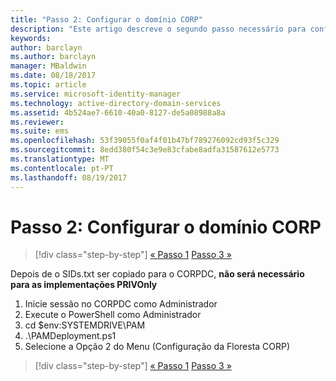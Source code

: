 ```yaml
---
title: "Passo 2: Configurar o domínio CORP"
description: "Este artigo descreve o segundo passo necessário para configurar o domínio CORP, que envolve a execução de um script depois de o sids.txt ser copiado para o CORPDC"
keywords: 
author: barclayn
ms.author: barclayn
manager: MBaldwin
ms.date: 08/18/2017
ms.topic: article
ms.service: microsoft-identity-manager
ms.technology: active-directory-domain-services
ms.assetid: 4b524ae7-6610-40a0-8127-de5a08988a8a
ms.reviewer: 
ms.suite: ems
ms.openlocfilehash: 53f39055f0af4f01b47bf789276092cd93f5c329
ms.sourcegitcommit: 8edd380f54c3e9e83cfabe8adfa31587612e5773
ms.translationtype: MT
ms.contentlocale: pt-PT
ms.lasthandoff: 08/19/2017
---
```

# <a name="step-2-configuring-the-corp-domain"></a>Passo 2: Configurar o domínio CORP

>[!div class="step-by-step"]
[« Passo 1](sp1-step1-configuring-priv-domain.md)
[Passo 3 »](sp1-step3-installing-configuring-sql.md)

Depois de o SIDs.txt ser copiado para o CORPDC, **não será necessário para as implementações PRIVOnly**

1. Inicie sessão no CORPDC como Administrador
2. Execute o PowerShell como Administrador
3. cd $env:SYSTEMDRIVE\PAM
4. .\PAMDeployment.ps1
5. Selecione a Opção 2 do Menu (Configuração da Floresta CORP)

>[!div class="step-by-step"]
[« Passo 1](sp1-step1-configuring-priv-domain.md)
[Passo 3 »](sp1-step3-installing-configuring-sql.md)
